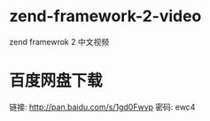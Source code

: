 # zend-framework-2-video
zend framewrok 2 中文视频

# 百度网盘下载
链接: http://pan.baidu.com/s/1gd0Fwvp 
密码: ewc4
